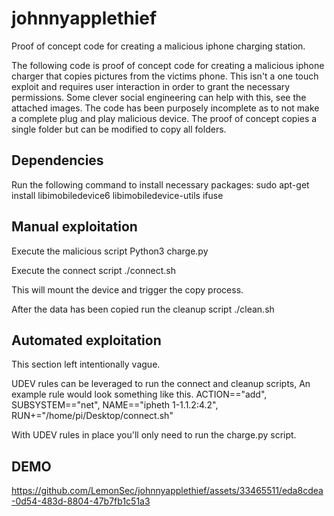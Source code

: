 # johnnyapplethief
Proof of concept code for creating a malicious iphone charging station. 

The following code is proof of concept code for creating a malicious iphone charger that copies pictures from the victims phone. This isn't a one touch exploit and requires user interaction in order to grant the necessary permissions. Some clever social engineering can help with this, see the attached images. The code has been purposely incomplete as to not make a complete plug and play malicious device. The proof of concept copies a single folder but can be modified to copy all folders.


## Dependencies

Run the following command to install necessary packages:
sudo apt-get install libimobiledevice6 libimobiledevice-utils ifuse

## Manual exploitation

Execute the malicious script
Python3 charge.py

Execute the connect script
./connect.sh

This will mount the device and trigger the copy process.

After the data has been copied run the cleanup script
./clean.sh

## Automated exploitation

This section left intentionally vague.

UDEV rules can be leveraged to run the connect and cleanup scripts, An example rule would look something like this.
ACTION=="add", SUBSYSTEM=="net", NAME=="ipheth 1-1.1.2:4.2", RUN+="/home/pi/Desktop/connect.sh"

With UDEV rules in place you'll only need to run the charge.py script.

## DEMO



https://github.com/LemonSec/johnnyapplethief/assets/33465511/eda8cdea-0d54-483d-8804-47b7fb1c51a3


